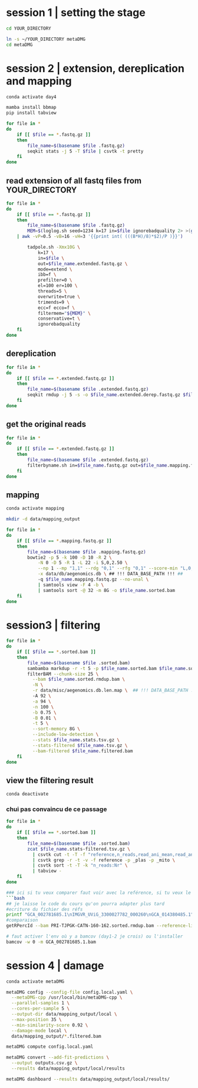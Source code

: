 # session 1 | setting the stage #
```bash
cd YOUR_DIRECTORY

ln -s ~/YOUR_DIRECTORY metaDMG
cd metaDMG
```

# session 2 | extension, dereplication and mapping #
```bash
conda activate day4
```

```bash
mamba install bbmap
pip install tabview
```

```bash
for file in *
do
    if [[ $file == *.fastq.gz ]]
    then
        file_name=$(basename $file .fastq.gz)
        seqkit stats -j 5 -T $file | csvtk -t pretty
    fi
done
```

## read extension of all fastq files from YOUR_DIRECTORY ##
```bash
for file in *
do
    if [[ $file == *.fastq.gz ]]
    then
        file_name=$(basename $file .fastq.gz)
        MEM=$(loglog.sh seed=1234 k=17 in=$file ignorebadquality 2> >(grep Cardinality) \
    | awk -vP=0.5 -vB=16 -vH=3 '{{print int( (((B*H)/8)*$2)/P )}}')

        tadpole.sh -Xmx10G \
            k=17 \
            in=$file \
            out=$file_name.extended.fastq.gz \
            mode=extend \
            ibb=f \
            prefilter=0 \
            el=100 er=100 \
            threads=5 \
            overwrite=true \
            trimends=9 \
            ecc=f ecco=f \
            filtermem="${MEM}" \
            conservative=t \
            ignorebadquality
    fi
done
```

## dereplication ##
```bash
for file in *
do
    if [[ $file == *.extended.fastq.gz ]]
    then
        file_name=$(basename $file .extended.fastq.gz)
        seqkit rmdup -j 5 -s -o $file_name.extended.derep.fastq.gz $file_name.extended.fastq.gz
    fi
done
```

## get the original reads ##
```bash
for file in *
do
    if [[ $file == *.extended.fastq.gz ]]
    then
        file_name=$(basename $file .extended.fastq.gz)
        filterbyname.sh in=$file_name.fastq.gz out=$file_name.mapping.fastq.gz names=$file_name.extended.derep.fastq.gz threads=5 overwrite=t include=t
    fi
done
```

## mapping ##
```bash
conda activate mapping
```

```bash
mkdir -d data/mapping_output
```

```bash
for file in *
do
    if [[ $file == *.mapping.fastq.gz ]]
    then
        file_name=$(basename $file .mapping.fastq.gz)
        bowtie2 -p 5 -k 100 -D 10 -R 2 \
            -N 0 -D 5 -R 1 -L 22 -i S,0,2.50 \
            --np 1 --mp "1,1" --rdg "0,1" --rfg "0,1" --score-min "L,0,-0.1" \
            -x data/db/aegenomics.db \ ## !!! DATA_BASE_PATH !!! ##
            -q $file_name.mapping.fastq.gz --no-unal \
            | samtools view -F 4 -b \
            | samtools sort -@ 32 -m 8G -o $file_name.sorted.bam
    fi
done
```

# session3 | filtering #
```bash
for file in *
do
    if [[ $file == *.sorted.bam ]]
    then
        file_name=$(basename $file .sorted.bam)
        sambamba markdup -r -t 5 -p $file_name.sorted.bam $file_name.sorted.rmdup.bam
        filterBAM --chunk-size 25 \
          --bam $file_name.sorted.rmdup.bam \
          -N \
          -r data/misc/aegenomics.db.len.map \  ## !!! DATA_BASE_PATH !!! ##
          -A 92 \
          -a 94 \
          -n 100 \
          -b 0.75 \
          -B 0.01 \
          -t 5 \
          --sort-memory 8G \
          --include-low-detection \
          --stats $file_name.stats.tsv.gz \
          --stats-filtered $file_name.tsv.gz \
          --bam-filtered $file_name.filtered.bam
    fi
done
```

## view the filtering result ##
```bash
conda deactivate
```
### chui pas convaincu de ce passage ###
```bash
for file in *
do
    if [[ $file == *.sorted.bam ]]
    then
        file_name=$(basename $file .sorted.bam)
        zcat $file_name.stats-filtered.tsv.gz \
          | csvtk cut -t -T -f "reference,n_reads,read_ani_mean,read_ani_std,coverage_mean,breadth,exp_breadth,breadth_exp_ratio,norm_entropy,norm_gini,cov_evenness,tax_abund_tad" \
          | csvtk grep -r -t -v -f reference -p _plas -p _mito \
          | csvtk sort -t -T -k "n_reads:Nr" \
          | tabview -
    fi
done

### ici si tu veux comparer faut voir avec la reférence, si tu veux le faire on en reparlera pck vu la quantité d'échantillons d'espèces différentes va falloir y réfléchir ultérieurement je pense ###
```bash
## je laisse le code du cours qu'on pourra adapter plus tard
#ecriture du fichier des réfs
printf "GCA_002781685.1\nIMGVR_UViG_3300027782_000260\nGCA_014380485.1" > ref-list.txt
#comparaison
getRPercId --bam PRI-TJPGK-CATN-160-162.sorted.rmdup.bam --reference-list ref-list.txt --threads 5 --sort-memory 8G

# faut activer l'env où y a bamcov (day1-2 je crois) ou l'installer
bamcov -w 0 -m GCA_002781685.1.bam 
```

# session 4 | damage #

```bash
conda activate metaDMG
```
```bash
metaDMG config --config-file config.local.yaml \
  --metaDMG-cpp /usr/local/bin/metaDMG-cpp \
  --parallel-samples 1 \
  --cores-per-sample 5 \
  --output-dir data/mapping_output/local \
  --max-position 35 \
  --min-similarity-score 0.92 \
  --damage-mode local \
  data/mapping_output/*.filtered.bam

metaDMG compute config.local.yaml

metaDMG convert --add-fit-predictions \
  --output outputs.csv.gz \
  --results data/mapping_output/local/results

metaDMG dashboard --results data/mapping_output/local/results/
```
